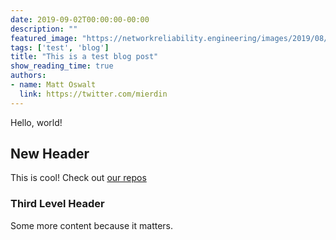 ```yaml
---
date: 2019-09-02T00:00:00-00:00
description: ""
featured_image: "https://networkreliability.engineering/images/2019/08/nrelabs-v1.0.0.png"
tags: ['test', 'blog']
title: "This is a test blog post"
show_reading_time: true
authors:
- name: Matt Oswalt
  link: https://twitter.com/mierdin
---
```


Hello, world!

## New Header

This is cool! Check out [our repos](https://github.com/nre-learning)

### Third Level Header

Some more content because it matters.
